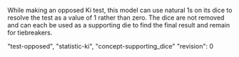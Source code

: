 While making an opposed Ki test, this model can use natural 1s on its dice to resolve the test as a value of 1 rather than zero.
The dice are not removed and can each be used as a supporting die to find the final result and remain for tiebreakers.

"test-opposed", "statistic-ki", "concept-supporting_dice"
"revision": 0